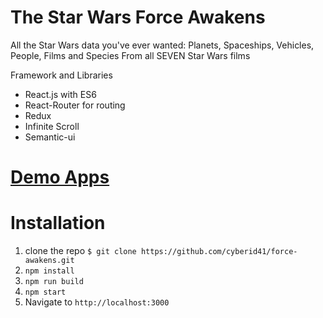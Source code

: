# The Star Wars Force Awakens

All the Star Wars data you've ever wanted: Planets, Spaceships, Vehicles, People, Films and Species From all SEVEN Star Wars films

Framework and Libraries

- React.js with ES6
- React-Router for routing
- Redux
- Infinite Scroll
- Semantic-ui

# [Demo Apps](http://starwars.kodesoft.co.id) 

# Installation

1. clone the repo `$ git clone https://github.com/cyberid41/force-awakens.git`
2. `npm install`
3. `npm run build`
4. `npm start`
5. Navigate to `http://localhost:3000`